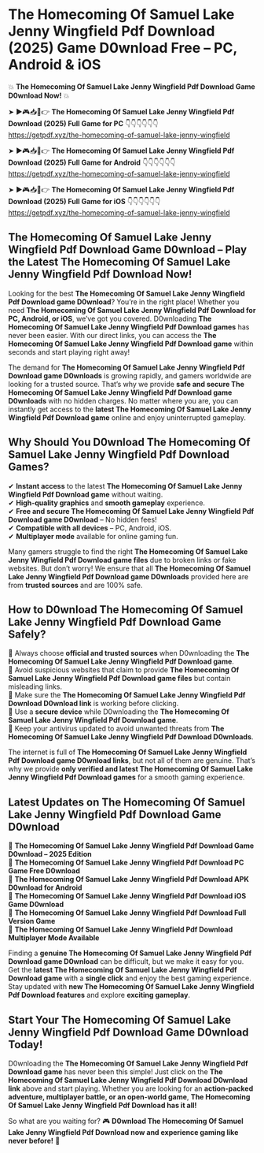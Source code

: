 # The Homecoming Of Samuel Lake Jenny Wingfield Pdf Download (2025) Game D0wnload Free – PC, Android & iOS

💥 **The Homecoming Of Samuel Lake Jenny Wingfield Pdf Download Game D0wnload Now!** 💥  

➤ ►🎮📥📱👉 **The Homecoming Of Samuel Lake Jenny Wingfield Pdf Download (2025) Full Game for PC** 👇👇👇👇👇👇  
https://getpdf.xyz/the-homecoming-of-samuel-lake-jenny-wingfield  

➤ ►🎮📥📱👉 **The Homecoming Of Samuel Lake Jenny Wingfield Pdf Download (2025) Full Game for Android** 👇👇👇👇👇👇  
https://getpdf.xyz/the-homecoming-of-samuel-lake-jenny-wingfield  

➤ ►🎮📥📱👉 **The Homecoming Of Samuel Lake Jenny Wingfield Pdf Download (2025) Full Game for iOS** 👇👇👇👇👇👇  
https://getpdf.xyz/the-homecoming-of-samuel-lake-jenny-wingfield  

## The Homecoming Of Samuel Lake Jenny Wingfield Pdf Download Game D0wnload – Play the Latest The Homecoming Of Samuel Lake Jenny Wingfield Pdf Download Now!

Looking for the best **The Homecoming Of Samuel Lake Jenny Wingfield Pdf Download game D0wnload**? You’re in the right place! Whether you need **The Homecoming Of Samuel Lake Jenny Wingfield Pdf Download for PC, Android, or iOS**, we’ve got you covered. D0wnloading **The Homecoming Of Samuel Lake Jenny Wingfield Pdf Download games** has never been easier. With our direct links, you can access the **The Homecoming Of Samuel Lake Jenny Wingfield Pdf Download game** within seconds and start playing right away!  

The demand for **The Homecoming Of Samuel Lake Jenny Wingfield Pdf Download game D0wnloads** is growing rapidly, and gamers worldwide are looking for a trusted source. That’s why we provide **safe and secure The Homecoming Of Samuel Lake Jenny Wingfield Pdf Download game D0wnloads** with no hidden charges. No matter where you are, you can instantly get access to the **latest The Homecoming Of Samuel Lake Jenny Wingfield Pdf Download game** online and enjoy uninterrupted gameplay.  

## **Why Should You D0wnload The Homecoming Of Samuel Lake Jenny Wingfield Pdf Download Games?**  

✔ **Instant access** to the latest **The Homecoming Of Samuel Lake Jenny Wingfield Pdf Download game** without waiting.  
✔ **High-quality graphics** and **smooth gameplay** experience.  
✔ **Free and secure The Homecoming Of Samuel Lake Jenny Wingfield Pdf Download game D0wnload** – No hidden fees!  
✔ **Compatible with all devices** – PC, Android, iOS.  
✔ **Multiplayer mode** available for online gaming fun.  

Many gamers struggle to find the right **The Homecoming Of Samuel Lake Jenny Wingfield Pdf Download game files** due to broken links or fake websites. But don’t worry! We ensure that all **The Homecoming Of Samuel Lake Jenny Wingfield Pdf Download game D0wnloads** provided here are from **trusted sources** and are 100% safe.  

## **How to D0wnload The Homecoming Of Samuel Lake Jenny Wingfield Pdf Download Game Safely?**  

📌 Always choose **official and trusted sources** when D0wnloading the **The Homecoming Of Samuel Lake Jenny Wingfield Pdf Download game**.  
📌 Avoid suspicious websites that claim to provide **The Homecoming Of Samuel Lake Jenny Wingfield Pdf Download game files** but contain misleading links.  
📌 Make sure the **The Homecoming Of Samuel Lake Jenny Wingfield Pdf Download D0wnload link** is working before clicking.  
📌 Use a **secure device** while D0wnloading the **The Homecoming Of Samuel Lake Jenny Wingfield Pdf Download game**.  
📌 Keep your antivirus updated to avoid unwanted threats from **The Homecoming Of Samuel Lake Jenny Wingfield Pdf Download D0wnloads**.  

The internet is full of **The Homecoming Of Samuel Lake Jenny Wingfield Pdf Download game D0wnload links**, but not all of them are genuine. That’s why we provide **only verified and latest The Homecoming Of Samuel Lake Jenny Wingfield Pdf Download games** for a smooth gaming experience.  

## **Latest Updates on The Homecoming Of Samuel Lake Jenny Wingfield Pdf Download Game D0wnload**  

🔹 **The Homecoming Of Samuel Lake Jenny Wingfield Pdf Download Game D0wnload – 2025 Edition**  
🔹 **The Homecoming Of Samuel Lake Jenny Wingfield Pdf Download PC Game Free D0wnload**  
🔹 **The Homecoming Of Samuel Lake Jenny Wingfield Pdf Download APK D0wnload for Android**  
🔹 **The Homecoming Of Samuel Lake Jenny Wingfield Pdf Download iOS Game D0wnload**  
🔹 **The Homecoming Of Samuel Lake Jenny Wingfield Pdf Download Full Version Game**  
🔹 **The Homecoming Of Samuel Lake Jenny Wingfield Pdf Download Multiplayer Mode Available**  

Finding a **genuine The Homecoming Of Samuel Lake Jenny Wingfield Pdf Download game D0wnload** can be difficult, but we make it easy for you. Get the **latest The Homecoming Of Samuel Lake Jenny Wingfield Pdf Download game** with a **single click** and enjoy the best gaming experience. Stay updated with **new The Homecoming Of Samuel Lake Jenny Wingfield Pdf Download features** and explore **exciting gameplay**.  

## **Start Your The Homecoming Of Samuel Lake Jenny Wingfield Pdf Download Game D0wnload Today!**  

D0wnloading the **The Homecoming Of Samuel Lake Jenny Wingfield Pdf Download game** has never been this simple! Just click on the **The Homecoming Of Samuel Lake Jenny Wingfield Pdf Download D0wnload link** above and start playing. Whether you are looking for an **action-packed adventure, multiplayer battle, or an open-world game**, **The Homecoming Of Samuel Lake Jenny Wingfield Pdf Download has it all!**  

So what are you waiting for? 🎮 **D0wnload The Homecoming Of Samuel Lake Jenny Wingfield Pdf Download now and experience gaming like never before!** 🚀  
